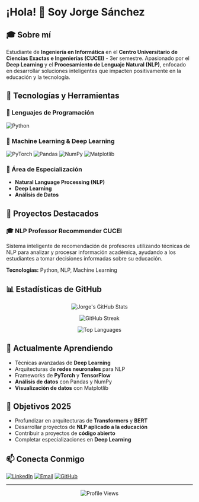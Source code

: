 # ¡Hola! 👋 Soy Jorge Sánchez

## 🎓 Sobre mí
Estudiante de **Ingeniería en Informática** en el **Centro Universitario de Ciencias Exactas e Ingenierías (CUCEI)** - 3er semestre. Apasionado por el **Deep Learning** y el **Procesamiento de Lenguaje Natural (NLP)**, enfocado en desarrollar soluciones inteligentes que impacten positivamente en la educación y la tecnología.

## 🔧 Tecnologías y Herramientas

### 🐍 Lenguajes de Programación
![Python](https://img.shields.io/badge/Python-3776AB?style=for-the-badge&logo=python&logoColor=white)

### 🤖 Machine Learning & Deep Learning
![PyTorch](https://img.shields.io/badge/PyTorch-EE4C2C?style=for-the-badge&logo=pytorch&logoColor=white)
![Pandas](https://img.shields.io/badge/Pandas-150458?style=for-the-badge&logo=pandas&logoColor=white)
![NumPy](https://img.shields.io/badge/NumPy-013243?style=for-the-badge&logo=numpy&logoColor=white)
![Matplotlib](https://img.shields.io/badge/Matplotlib-11557c?style=for-the-badge&logo=python&logoColor=white)

### 🎯 Área de Especialización
- **Natural Language Processing (NLP)**
- **Deep Learning**
- **Análisis de Datos**

## 🚀 Proyectos Destacados

### 🎓 NLP Professor Recommender CUCEI
Sistema inteligente de recomendación de profesores utilizando técnicas de NLP para analizar y procesar información académica, ayudando a los estudiantes a tomar decisiones informadas sobre su educación.

**Tecnologías:** Python, NLP, Machine Learning

## 📊 Estadísticas de GitHub

<div align="center">
  
![Jorge's GitHub Stats](https://github-readme-stats.vercel.app/api?username=neurojorge&show_icons=true&theme=tokyonight&count_private=true)

![GitHub Streak](https://github-readme-streak-stats.herokuapp.com/?user=neurojorge&theme=tokyonight)

![Top Languages](https://github-readme-stats.vercel.app/api/top-langs/?username=neurojorge&layout=compact&theme=tokyonight)

</div>

## 🌱 Actualmente Aprendiendo
- Técnicas avanzadas de **Deep Learning**
- Arquitecturas de **redes neuronales** para NLP
- Frameworks de **PyTorch** y **TensorFlow**
- **Análisis de datos** con Pandas y NumPy
- **Visualización de datos** con Matplotlib

## 🎯 Objetivos 2025
- Profundizar en arquitecturas de **Transformers** y **BERT**
- Desarrollar proyectos de **NLP aplicado a la educación**
- Contribuir a proyectos de **código abierto**
- Completar especializaciones en **Deep Learning**

## 📫 Conecta Conmigo

[![LinkedIn](https://img.shields.io/badge/LinkedIn-0077B5?style=for-the-badge&logo=linkedin&logoColor=white)](https://www.linkedin.com/in/jorge-sanchez-mendoza-a09a40334/)
[![Email](https://img.shields.io/badge/Gmail-D14836?style=for-the-badge&logo=gmail&logoColor=white)](mailto:ingjorge.snchz@gmail.com)
[![GitHub](https://img.shields.io/badge/GitHub-100000?style=for-the-badge&logo=github&logoColor=white)](https://github.com/neurojorge)

---

<div align="center">

![Profile Views](https://komarev.com/ghpvc/?username=neurojorge&color=brightgreen&style=flat-square)



</div>

